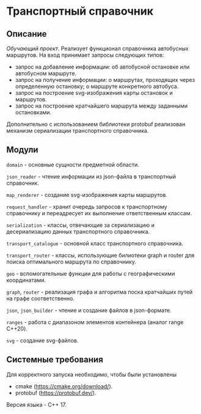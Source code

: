 # Транспортный справочник
## Описание
_Обучающий проект_. Реализует функционал справочника автобусных маршрутов. На вход принимает запросы следующих типов:
- запрос на добавление информации: об автобусной остановке или автобусном маршруте.
- запрос на получение информации: о маршрутах, проходящих через определенную остановку; о маршруте конкретного автобуса.
- запрос на построение svg-изображения карты остановок и маршрутов.
- запрос на построение кратчайшего маршрута между заданными остановками.

Дополнительно с использованием библиотеки protobuf реализован механизм сериализации транспортного справочника.

## Модули
`domain` - основные сущности предметной области.

`json_reader` - чтение информации из json-файла в транспортный справочник.

`map_renderer` - создание svg-изображения карты маршрутов.

`request_handler` - хранит очередь запросов к транспортному справочнику и переадресует их выполнение ответственным классам.

`serialization` - классы, отвечающие за сериализацию и десериализацию данных транспортного справочника.

`transport_catalogue` - основной класс транспортного справочника.

`transport_router` - классы, использующие билиотеки graph и router для поиска оптимального маршрута по справочнику.

`geo` - вспомогательные функции для работы с географическими координатами.

`graph`, `router` - реализация графа и алгоритма поска кратчайших путей на графе соответственно.

`json`, `json_builder` - чтение и создание файлов в json-формате.

`ranges` - работа с диапазоном элементов контейнера (аналог range C++20).

`svg` - создание svg-файлов.

## Системные требования
Для корректного запуска необходимо, чтобы были установлены
- cmake (https://cmake.org/download/).
- protobuf (https://protobuf.dev/).

Версия языка - C++ 17.
